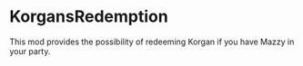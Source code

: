 # KorgansRedemption
This mod provides the possibility of redeeming Korgan if you have Mazzy in your party.
